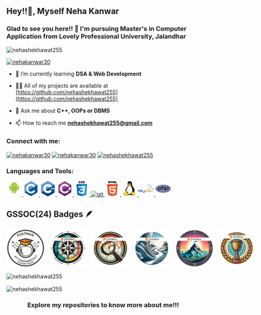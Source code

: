 <h2>Hey!!👋, Myself Neha Kanwar</h2>
<h3>Glad to see you here!! 🤩 I'm pursuing Master's in Computer Application from Lovely Professional University, Jalandhar</h3> 

<p align="left"> <img src="https://komarev.com/ghpvc/?username=nehashekhawat255&label=Profile%20views&color=0e75b6&style=flat" alt="nehashekhawat255" /> </p>

<p align="left"> <a href="https://linkedin.com/in/nehakanwar30" target="blank"><img src="https://img.shields.io/twitter/follow/nehakanwar30?logo=twitter&style=for-the-badge" alt="nehakanwar30" /></a> </p>

- 🌱 I’m currently learning **DSA & Web Development**

- 👨‍💻 All of my projects are available at [https://github.com/nehashekhawat255](https://github.com/nehashekhawat255)

- 💬 Ask me about **C++, OOPs or DBMS**

- 📫 How to reach me **nehashekhawat255@gmail.com**

<h3 align="left">Connect with me:</h3>
<p align="left">
<a href="https://twitter.com/nehakanwar30" target="blank"><img align="center" src="https://raw.githubusercontent.com/rahuldkjain/github-profile-readme-generator/master/src/images/icons/Social/twitter.svg" alt="nehakanwar30" height="30" width="40" /></a>
<a href="https://linkedin.com/in/nehakanwar30" target="blank"><img align="center" src="https://raw.githubusercontent.com/rahuldkjain/github-profile-readme-generator/master/src/images/icons/Social/linked-in-alt.svg" alt="nehakanwar30" height="30" width="40" /></a>
<a href="https://www.hackerrank.com/nehashekhawat255" target="blank"><img align="center" src="https://raw.githubusercontent.com/rahuldkjain/github-profile-readme-generator/master/src/images/icons/Social/hackerrank.svg" alt="nehashekhawat255" height="30" width="40" /></a>
</p>

<h3 align="left">Languages and Tools:</h3>
<p align="left"> <a href="https://developer.android.com" target="_blank" rel="noreferrer"> <img src="https://raw.githubusercontent.com/devicons/devicon/master/icons/android/android-original-wordmark.svg" alt="android" width="40" height="40"/> </a> <a href="https://www.cprogramming.com/" target="_blank" rel="noreferrer"> <img src="https://raw.githubusercontent.com/devicons/devicon/master/icons/c/c-original.svg" alt="c" width="40" height="40"/> </a> <a href="https://www.w3schools.com/cpp/" target="_blank" rel="noreferrer"> <img src="https://raw.githubusercontent.com/devicons/devicon/master/icons/cplusplus/cplusplus-original.svg" alt="cplusplus" width="40" height="40"/> </a> <a href="https://www.w3schools.com/cs/" target="_blank" rel="noreferrer"> <img src="https://raw.githubusercontent.com/devicons/devicon/master/icons/csharp/csharp-original.svg" alt="csharp" width="40" height="40"/> </a> <a href="https://www.w3schools.com/css/" target="_blank" rel="noreferrer"> <img src="https://raw.githubusercontent.com/devicons/devicon/master/icons/css3/css3-original-wordmark.svg" alt="css3" width="40" height="40"/> </a> <a href="https://git-scm.com/" target="_blank" rel="noreferrer"> <img src="https://www.vectorlogo.zone/logos/git-scm/git-scm-icon.svg" alt="git" width="40" height="40"/> </a> <a href="https://www.w3.org/html/" target="_blank" rel="noreferrer"> <img src="https://raw.githubusercontent.com/devicons/devicon/master/icons/html5/html5-original-wordmark.svg" alt="html5" width="40" height="40"/> </a> <a href="https://www.linux.org/" target="_blank" rel="noreferrer"> <img src="https://raw.githubusercontent.com/devicons/devicon/master/icons/linux/linux-original.svg" alt="linux" width="40" height="40"/> </a> <a href="https://www.mysql.com/" target="_blank" rel="noreferrer"> <img src="https://raw.githubusercontent.com/devicons/devicon/master/icons/mysql/mysql-original-wordmark.svg" alt="mysql" width="40" height="40"/> </a> <a href="https://www.php.net" target="_blank" rel="noreferrer"> <img src="https://raw.githubusercontent.com/devicons/devicon/master/icons/php/php-original.svg" alt="php" width="40" height="40"/> </a> </p>

## GSSOC(24) Badges 🪶
<div style='display:flex; align-items:center; gap: 10px;' align='center'>
<img src="https://raw.githubusercontent.com/girlscript/gssoc-website-new/main/public/badges/postman.png" width="100px" height="100px" />
  <img src="https://github.com/girlscript/gssoc-website-new/blob/main/public/badges/1.png" width="100px" height="100px" />
  <img src="https://github.com/girlscript/gssoc-website-new/blob/main/public/badges/2.png" width="100px" height="100px" />
  <img src="https://github.com/girlscript/gssoc-website-new/blob/main/public/badges/3.png" width="100px" height="100px" />
  <img src="https://github.com/girlscript/gssoc-website-new/blob/main/public/badges/4.png" width="100px" height="100px" />
  <img src="https://github.com/girlscript/gssoc-website-new/blob/main/public/badges/5.png" width="100px" height="100px" />
</div>
  
<p><img align="center" src="https://github-readme-stats.vercel.app/api/top-langs?username=nehashekhawat255&show_icons=true&locale=en&layout=compact" alt="nehashekhawat255" /></p>

<p><img align="center" src="https://github-readme-streak-stats.herokuapp.com/?user=nehashekhawat255&" alt="nehashekhawat255" /></p>

<div align="center">

### Explore my repositories to know more about me!!!

</div>
